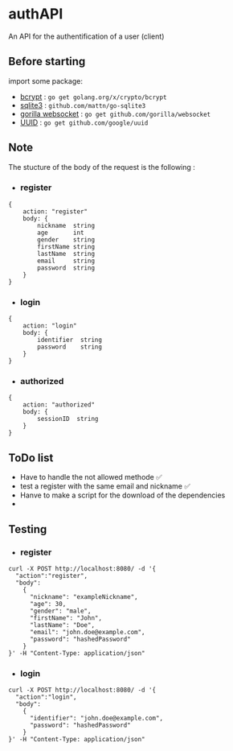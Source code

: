 # authAPI
An API for the authentification of a user (client)

## Before starting
import some package: 
- [bcrypt](https://pkg.go.dev/golang.org/x/crypto/bcrypt) : `go get golang.org/x/crypto/bcrypt`
- [sqlite3](github.com/mattn/go-sqlite3) : `github.com/mattn/go-sqlite3`
- [gorilla websocket](https://pkg.go.dev/github.com/gorilla/websocket) : `go get github.com/gorilla/websocket`
- [UUID](https://github.com/gofrs/uuid) : `go get github.com/google/uuid`

## Note
The stucture of the body of the request is the following :
- ### register
```
{
    action: "register"
    body: {
	    nickname  string
	    age       int   
	    gender    string
	    firstName string
	    lastName  string
	    email     string
	    password  string
    }
}
```

- ### login
```
{
    action: "login"
    body: {
	    identifier  string
	    password    string
    }
}
```

- ### authorized
```
{
    action: "authorized"
    body: {
	    sessionID  string
    }
}
```


## ToDo list
- Have to handle the not allowed methode ✅
- test a register with the same email and nickname ✅
- Hanve to make a script for the download of the dependencies
- 



## Testing
- ### register
```
curl -X POST http://localhost:8080/ -d '{
  "action":"register", 
  "body": 
    { 
      "nickname": "exampleNickname",
      "age": 30,
      "gender": "male",
      "firstName": "John",
      "lastName": "Doe",
      "email": "john.doe@example.com",
      "password": "hashedPassword"
    }
}' -H "Content-Type: application/json"
```

- ### login
```
curl -X POST http://localhost:8080/ -d '{
  "action":"login", 
  "body": 
    { 
      "identifier": "john.doe@example.com",
      "password": "hashedPassword"
    }
}' -H "Content-Type: application/json"
```